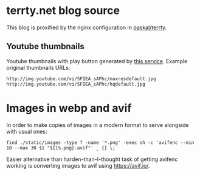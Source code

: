 # terrty.net blog source

This blog is proxified by the nginx configuration in [paskal/terrty](https://github.com/paskal/terrty).

## Youtube thumbnails

Youtube thumbnails with play button generated by [this service](https://addplaybuttontoimage.way4info.net). Example original thumbnails URLs:

    http://img.youtube.com/vi/SFIEA_sAPhc/maxresdefault.jpg
    http://img.youtube.com/vi/SFIEA_sAPhc/hqdefault.jpg

# Images in webp and avif

In order to make copies of images in a modern format to serve alongside with usual ones:

    find ./static/images -type f -name '*.png' -exec sh -c 'avifenc --min 10 --max 30 $1 "${1%.png}.avif"' _ {} \;

Easier alternative than harden-than-I-thought task of getting avifenc working is converting images to avif using https://avif.io/.
